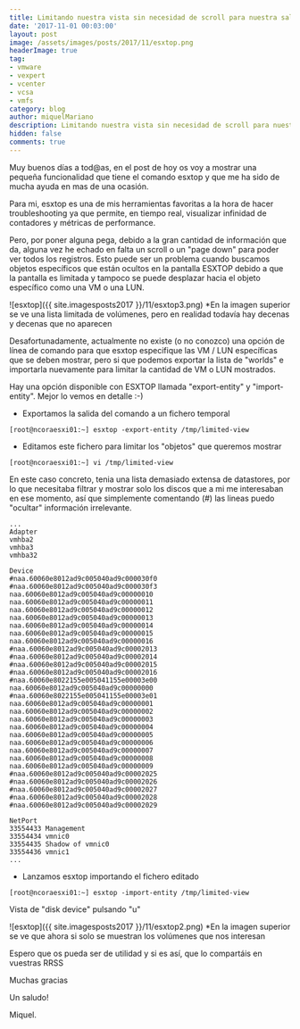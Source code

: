 ```yaml
---
title: Limitando nuestra vista sin necesidad de scroll para nuestra salida ESXTOP
date: '2017-11-01 00:03:00'
layout: post
image: /assets/images/posts/2017/11/esxtop.png
headerImage: true
tag:
- vmware
- vexpert
- vcenter
- vcsa
- vmfs
category: blog
author: miquelMariano
description: Limitando nuestra vista sin necesidad de scroll para nuestra salida ESXTOP
hidden: false
comments: true
---
```


Muy buenos días a tod@as, en el post de hoy os voy a mostrar una pequeña funcionalidad que tiene el comando esxtop y que me ha sido de mucha ayuda en mas de una ocasión.

Para mi, esxtop es una de mis herramientas favoritas a la hora de hacer troubleshooting ya que permite, en tiempo real, visualizar infinidad de contadores y métricas de performance.

Pero, por poner alguna pega, debido a la gran cantidad de información que da, alguna vez he echado en falta un scroll o un "page down" para poder ver todos los registros. Esto puede ser un problema cuando buscamos objetos específicos que están ocultos en la pantalla ESXTOP debido a que la pantalla es limitada y tampoco se puede desplazar hacia el objeto específico como una VM o una LUN.

![esxtop]({{ site.imagesposts2017 }}/11/esxtop3.png)
*En la imagen superior se ve una lista limitada de volúmenes, pero en realidad todavía hay decenas y decenas que no aparecen

Desafortunadamente, actualmente no existe (o no conozco) una opción de línea de comando para que esxtop especifique las VM / LUN específicas que se deben mostrar, pero si que podemos exportar la lista de "worlds" e importarla nuevamente para limitar la cantidad de VM o LUN mostrados.

Hay una opción disponible con ESXTOP llamada "export-entity" y "import-entity". Mejor lo vemos en detalle :-)

+ Exportamos la salida del comando a un fichero temporal

```ssh
[root@ncoraesxi01:~] esxtop -export-entity /tmp/limited-view
```

+ Editamos este fichero para limitar los "objetos" que queremos mostrar

```ssh
[root@ncoraesxi01:~] vi /tmp/limited-view
```

En este caso concreto, tenia una lista demasiado extensa de datastores, por lo que necesitaba filtrar y mostrar solo los discos que a mi me interesaban en ese momento, así que simplemente comentando (#) las lineas puedo "ocultar" información irrelevante.

```ssh
...
Adapter
vmhba2
vmhba3
vmhba32

Device
#naa.60060e8012ad9c005040ad9c000030f0
#naa.60060e8012ad9c005040ad9c000030f3
naa.60060e8012ad9c005040ad9c00000010
naa.60060e8012ad9c005040ad9c00000011
naa.60060e8012ad9c005040ad9c00000012
naa.60060e8012ad9c005040ad9c00000013
naa.60060e8012ad9c005040ad9c00000014
naa.60060e8012ad9c005040ad9c00000015
naa.60060e8012ad9c005040ad9c00000016
#naa.60060e8012ad9c005040ad9c00002013
#naa.60060e8012ad9c005040ad9c00002014
#naa.60060e8012ad9c005040ad9c00002015
#naa.60060e8012ad9c005040ad9c00002016
#naa.60060e8022155e005041155e00003e00
naa.60060e8012ad9c005040ad9c00000000
#naa.60060e8022155e005041155e00003e01
naa.60060e8012ad9c005040ad9c00000001
naa.60060e8012ad9c005040ad9c00000002
naa.60060e8012ad9c005040ad9c00000003
naa.60060e8012ad9c005040ad9c00000004
naa.60060e8012ad9c005040ad9c00000005
naa.60060e8012ad9c005040ad9c00000006
naa.60060e8012ad9c005040ad9c00000007
naa.60060e8012ad9c005040ad9c00000008
naa.60060e8012ad9c005040ad9c00000009
#naa.60060e8012ad9c005040ad9c00002025
#naa.60060e8012ad9c005040ad9c00002026
#naa.60060e8012ad9c005040ad9c00002027
#naa.60060e8012ad9c005040ad9c00002028
#naa.60060e8012ad9c005040ad9c00002029

NetPort
33554433 Management
33554434 vmnic0
33554435 Shadow of vmnic0
33554436 vmnic1
...
```

+ Lanzamos esxtop importando el fichero editado

```ssh
[root@ncoraesxi01:~] esxtop -import-entity /tmp/limited-view
```

Vista de "disk device" pulsando "u"

![esxtop]({{ site.imagesposts2017 }}/11/esxtop2.png)
*En la imagen superior se ve que ahora si solo se muestran los volúmenes que nos interesan

Espero que os pueda ser de utilidad y si es así, que lo compartáis en vuestras RRSS

Muchas gracias

Un saludo!

Miquel.



